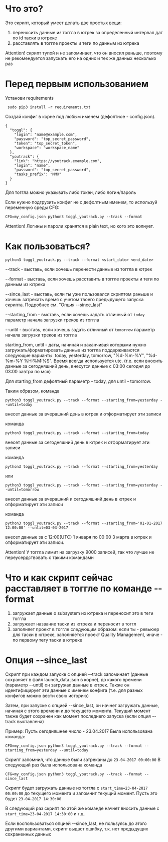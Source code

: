 # Что это?
Это скрипт, который умеет делать две простых вещи:
1. переносить данные из тоггла в ютрек за определенный интервал дат по id таски в ютреке
2. расставлять в тоггле проекты и теги по данным из ютрека

Attention!
скрипт тупой и не запоминает, что он вносил раньше, поэтому не рекомендуется запускать его на одних и тех же данных несколько раз

# Перед первым использованием
Установи requirements
 
     sudo pip3 install -r requirements.txt

Создай конфиг в корне под любым именем (дефолтное - config.json).



    {
      "toggl": {
        "login": "name@example.com",
        "password": "top_secret_password",
        "token": "top_secret_token",
        "workspace": "workspace_name"
      },
      "youtrack": {
        "link": "https://youtrack.example.com",
        "login": "name",
        "password": "top_secret_password",
        "tasks_prefix": "MMX"
      }
    }
    
Для тоггла можно указывать либо токен, либо логин/пароль

Если нужно подгрузить конфиг не с дефолтным именем, то используй 
переменную среды CFG:

    CFG=my_config.json python3 toggl_youtrack.py --track --format

Attention! Логины и пароли хранятся в plain text, но кого это волнует.

# Как пользоваться?

    python3 toggl_youtrack.py --track --format <start_date> <end_date>
    
--track - выставь, если хочешь перенести данные из тоггла в ютрек

--format - выставь, если хочешь расставить в тоггле проекты и теги по данным из ютрека

--since_last - выставь, если ты уже пользовался скриптом раньше и хочешь затрекать время с учетом твоего 
предыдущего запуска скрипта. Подробнее см. "Опция --since_last"

--starting_from - выставь, если хочешь задать отличный от `today` параметр начала загрузки треков из тоггла

--until - выставь, если хочешь задать отличный от `tomorrow` параметр начала загрузки треков из тоггла

starting_from, until - даты, начиная и заканчивая которыми нужно загружать/форматировать данные из тоггла
поддерживаются следующие варианты: today, yesterday, tomorrow, "%d-%m-%Y", "%d-%m-%Y %H:%M:%S". 
Время всегда используется utc. (т.е. если вносить данные за сегодняшний день, 
внесутся данные с 03:00 сегодня до 03:00 завтра по мск)

Для starting_from дефолтный параметр - today, для until - tomorrow.

Таким образом, команда

    python3 toggl_youtrack.py --track --format --starting_from=yesterday --until=today

внесет данные за вчерашний день в ютрек и отформатирует эти записи

команда

    python3 toggl_youtrack.py --track --format --starting_from=today

внесет данные за сегодняшний день в ютрек и отформатирует эти записи

команда

    python3 toggl_youtrack.py --track --format --starting_from=yesterday

или

    python3 toggl_youtrack.py --track --format --starting_from=yesterday --until=tomorrow


внесет данные за вчерашний и сегодняшний день в ютрек и отформатирует эти записи


команда

    python3 toggl_youtrack.py --track --format --starting_from='01-01-2017 12:00:00' --until=03-03-2017

внесет данные за c 12:00(UTC) 1 января по 00:00 3 марта в ютрек и отформатирует эти записи. 

Attention! У тоггла лимит на загрузку 9000 записей, так что лучше не переусердствовать с такими командами

# Что и как скрипт сейчас расставляет в тоггле по команде --format
1. загружает данные о subsystem из ютрека и переносит это в теги тоггла
2. загружает название таски из ютрека и переносит в тоггл
3. заполняет проект в тоггле следующим образом: если ты - ревьюер для таски в ютреке, заполняется проект Quality Management, 
иначе - по первому тегу таски в ютреке

# Опция --since_last
Скрипт при каждом запуске с опцией --track запоминает (данные сохраняет в файл launch_data.json в корне), 
до какого времени (параметр --until) он загружал данные в ютрек. 
Также он идентифицирует эти данные с именем конфига (т.е. для разных конфигов можно вести свою историю)

Затем, при запуске с опцией --since_last, он начнет загружать данные, начиная с этого времени и до текущего момента.
Текущий момент также будет сохранен как момент последнего запуска (если опция --track выставлена)

Пример:
Пусть сегодняшнее число - 23.04.2017 
Была использована команда:

    CFG=my_config.json python3 toggl_youtrack.py --track --format --starting_from=yesterday --until=today

Скрипт запомнил, что данные были затреканы до `23-04-2017 00:00:00`
В следующий раз была использована команда

    CFG=my_config.json python3 toggl_youtrack.py --track --format --since_last

Скрипт будет загружать данные из тоггла с `start_time=23-04-2017 00:00:00` до текущего момента 
и запомнит текущий момент. Пусть это будет `23-04-2017 14:30:00`

В следующий раз скрипт по этой же команде начнет вносить данные с `start_time=23-04-2017 14:30:00` и т.д.

Если воспользоваться опцией --since_last, не пользуясь до этого другими вариантами, скрипт выдаст ошибку, 
т.к. нет предыдущих сохраненных данных

